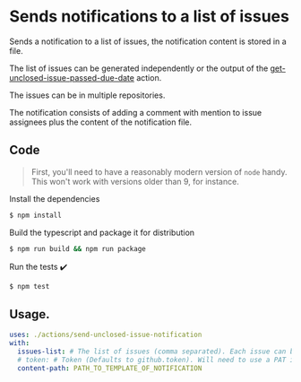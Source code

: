 # Sends notifications to a list of issues

Sends a notification to a list of issues, the notification content is stored in a file.

The list of issues can be generated independently or the output of the [get-unclosed-issue-passed-due-date](../get-unclosed-issue-passed-due-date) action.

The issues can be in multiple repositories.

The notification consists of adding a comment with mention to issue assignees plus the content of the notification file.

## Code 

> First, you'll need to have a reasonably modern version of `node` handy. This won't work with versions older than 9, for instance.

Install the dependencies  
```bash
$ npm install
```

Build the typescript and package it for distribution
```bash
$ npm run build && npm run package
```

Run the tests :heavy_check_mark:  
```bash
$ npm test
```

## Usage.

```YAML
uses: ./actions/send-unclosed-issue-notification
with:
  issues-list: # The list of issues (comma separated). Each issue can be in format owner/repo/number or just number (in the case the issue is considered to be in the current repository).)
  # token: # Token (Defaults to github.token). Will need to use a PAT if issues are in other repos.
  content-path: PATH_TO_TEMPLATE_OF_NOTIFICATION
```